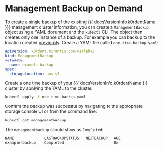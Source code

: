 # Management Backup on Demand

To create a single backup of the existing {{{ docsVersionInfo.k0rdentName }}} management cluster information, you can create a `ManagementBackup` object
using a YAML document and the `kubectl` CLI. The object then creates only one instance of a backup. For example you can backup
to the location created [previously](prepare-backups.md). Create a YAML file called `one-time-backup.yaml`:

```yaml
apiVersion: k0rdent.mirantis.com/v1alpha1
kind: ManagementBackup
metadata:
  name: example-backup
spec:
  storageLocation: aws-s3
```
Create a one time backup of your {{{ docsVersionInfo.k0rdentName }}} cluster by applying the YAML to the cluster:
```sh
kubectl apply -f one-time-backup.yaml
```
Confirm the backup was successful by navigating to the appropriate storage console UI or from the command line:
```sh
kubectl get managementbackup
```
The `managementbackup` should show as `Completed`:
```
NAME              LASTBACKUPSTATUS   NEXTBACKUP   AGE
example-backup    Completed                       8m
```
